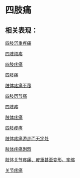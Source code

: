 # 四肢痛## 相关表现：[四肢沉重疼痛](https://www.gmzyjc.com/search/result?wd=四肢沉重疼痛)[四肢烦疼](https://www.gmzyjc.com/search/result?wd=四肢烦疼)[四肢疼痛](https://www.gmzyjc.com/search/result?wd=四肢疼痛)[四肢痛](https://www.gmzyjc.com/search/result?wd=四肢痛)[肢体疼痛不移	](https://www.gmzyjc.com/search/result?wd=肢体疼痛不移	)[四肢历节痛](https://www.gmzyjc.com/search/result?wd=四肢历节痛)[四肢疼](https://www.gmzyjc.com/search/result?wd=四肢疼)[肢体疼痛](https://www.gmzyjc.com/search/result?wd=肢体疼痛)[四肢痠疼](https://www.gmzyjc.com/search/result?wd=四肢痠疼)[肢体疼痛游走而无定处	](https://www.gmzyjc.com/search/result?wd=肢体疼痛游走而无定处	)[肢体疼痛剧烈	](https://www.gmzyjc.com/search/result?wd=肢体疼痛剧烈	)[肢体关节疼痛、痠重甚至变形、挛缩](https://www.gmzyjc.com/search/result?wd=肢体关节疼痛、痠重甚至变形、挛缩)[关节疼痛](https://www.gmzyjc.com/search/result?wd=关节疼痛)